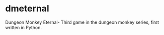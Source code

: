 dmeternal
=========

Dungeon Monkey Eternal- Third game in the dungeon monkey series, first written in Python.
